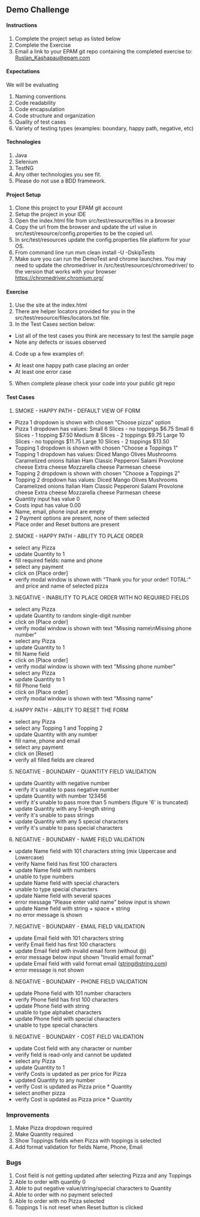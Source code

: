 ## Demo Challenge

#### Instructions
1. Complete the project setup as listed below
2. Complete the Exercise
3. Email a link to your EPAM git repo containing the completed exercise to: Ruslan_Kashapau@epam.com


#### Expectations
We will be evaluating
1. Naming conventions
2. Code readability
3. Code encapsulation
4. Code structure and organization
5. Quality of test cases
6. Variety  of testing types (examples: boundary, happy path, negative, etc) 


#### Technologies
1. Java
2. Selenium
3. TestNG
4. Any other technologies you see fit.
5. Please do not use a BDD framework.

#### Project Setup
1. Clone this project to your EPAM git account
2. Setup the project in your IDE
3. Open the index.html file from src/test/resource/files in a browser
4. Copy the url from the browser and update the url value in src/test/resource/config.properties to be the copied url.
5. In src/test/resources update the config.properties file platform for your OS.
6. From command line run mvn clean install -U -DskipTests
7. Make sure you can run the DemoTest and chrome launches.  You may need to update the chromedriver in /src/test/resources/chromedriver/ to the version that works with your browser
   https://chromedriver.chromium.org/


#### Exercise
1. Use the site at the index.html
2. There are helper locators provided for you in the src/test/resource/files/locators.txt file.
3. In the Test Cases section below:
  - List all of the test cases you think are necessary to test the sample page
  - Note any defects or issues observed
4. Code up a few examples of:
  - At least one happy path case placing an order
  - At least one error case
5. When complete please check your code into your public git repo

#### Test Cases
 1. SMOKE - HAPPY PATH - DEFAULT VIEW OF FORM
 - Pizza 1 dropdown is shown with chosen "Choose pizza" option
 - Pizza 1 dropdown has values:
                               Small 6 Slices - no toppings $6.75
                               Small 6 Slices - 1 topping $7.50
                               Medium 8 Slices - 2 toppings $9.75
                               Large 10 Slices - no toppings $11.75
                               Large 10 Slices - 2 toppings $13.50
 - Topping 1 dropdown is shown with chosen "Choose a Toppings 1"
 - Topping 1 dropdown has values:
                               Diced Mango
                               Olives
                               Mushrooms
                               Caramelized onions
                               Italian Ham
                               Classic Pepperoni
                               Salami
                               Provolone cheese
                               Extra cheese
                               Mozzarella cheese
                               Parmesan cheese
 - Topping 2 dropdown is shown with chosen "Choose a Toppings 2"   
 - Topping 2 dropdown has values:
                               Diced Mango
                               Olives
                               Mushrooms
                               Caramelized onions
                               Italian Ham
                               Classic Pepperoni
                               Salami
                               Provolone cheese
                               Extra cheese
                               Mozzarella cheese
                               Parmesan cheese
 - Quantity input has value 0
 - Costs input has value 0.00
 - Name, email, phone input are empty
 - 2 Payment options are present, none of them selected
 - Place order and Reset buttons are present

 2. SMOKE - HAPPY PATH - ABILITY TO PLACE ORDER 
 - select any Pizza
 - update Quantity to 1
 - fill required fields: name and phone
 - select any payment
 - click on [Place order]
 - verify modal window is shown with "Thank you for your order! TOTAL:" and price and name of selected pizza
 
 3. NEGATIVE - INABILITY TO PLACE ORDER WITH NO REQUIRED FIELDS
 - select any Pizza
 - update Quantity to random single-digit number
 - click on [Place order]
 - verify modal window is shown with text "Missing name\nMissing phone number"
 - select any Pizza
 - update Quantity to 1
 - fill Name field
 - click on [Place order]
 - verify modal window is shown with text "Missing phone number"
 - select any Pizza
 - update Quantity to 1
 - fill Phone field
 - click on [Place order]
 - verify modal window is shown with text "Missing name"  
  
 4. HAPPY PATH - ABILITY TO RESET THE FORM
 - select any Pizza
 - select any Topping 1 and Topping 2
 - update Quantity with any number
 - fill name, phone and email
 - select any payment
 - click on [Reset]
 - verify all filled fields are cleared
 
 5. NEGATIVE - BOUNDARY - QUANTITY FIELD VALIDATION
 - update Quantity with negative number
 - verify it's unable to pass negative number
 - update Quantity with number 123456
 - verify it's unable to pass more than 5 numbers (figure '6' is truncated)
 - update Quantity with any 5-length string
 - verify it's unable to pass strings
 - update Quantity with any 5 special characters
 - verify it's unable to pass special characters
  
 6. NEGATIVE - BOUNDARY - NAME FIELD VALIDATION
 - update Name field with 101 characters string (mix Uppercase and Lowercase)
 - verify Name field has first 100 characters
 - update Name field with numbers
 - unable to type numbers
 - update Name field with special characters
 - unable to type special characters
 - update Name field with several spaces
 - error message "Please enter valid name" below input is shown
 - update Name field with string + space + string
 - no error message is shown 

 7. NEGATIVE - BOUNDARY - EMAIL FIELD VALIDATION
 - update Email field with 101 characters string
 - verify Email field has first 100 characters
 - update Email field with invalid email form (without @)
 - error message below input shown "Invalid email format"
 - update Email field with valid format email (string@string.com)
 - error message is not shown
 
 8. NEGATIVE - BOUNDARY - PHONE FIELD VALIDATION
 - update Phone field with 101 number characters
 - verify Phone field has first 100 characters
 - update Phone field with string
 - unable to type alphabet characters
 - update Phone field with special characters
 - unable to type special characters

 9. NEGATIVE - BOUNDARY - COST FIELD VALIDATION
 - update Cost field with any character or number
 - verify field is read-only and cannot be updated
 - select any Pizza
 - update Quantity to 1
 - verify Costs is updated as per price for Pizza
 - updated Quantity to any number
 - verify Cost is updated as Pizza price * Quantity
 - select another pizza
 - verify Cost is updated as Pizza price * Quantity
 
 ### Improvements
 1. Make Pizza dropdown required
 2. Make Quantity required
 3. Show Toppings fields when Pizza with toppings is selected
 4. Add format validation for fields Name, Phone, Email
 
 ### Bugs
 1. Cost field is not getting updated after selecting Pizza and any Toppings
 2. Able to order with quantity 0
 3. Able to put negative value/string/special characters to Quantity
 4. Able to order with no payment selected
 5. Able to order with no Pizza selected
 6. Toppings 1 is not reset when Reset button is clicked

